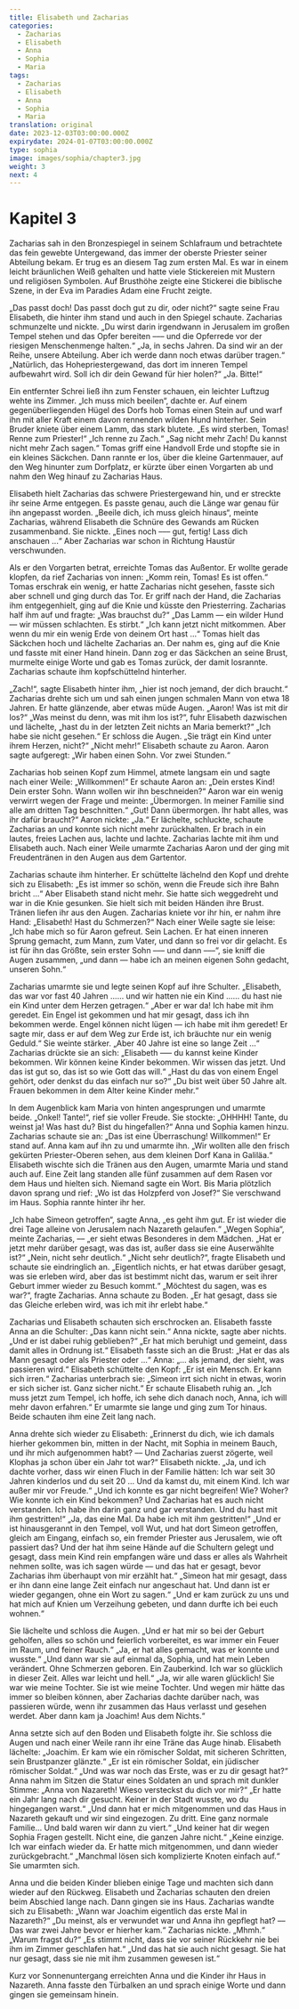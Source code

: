 ```yaml
---
title: Elisabeth und Zacharias
categories:
  - Zacharias
  - Elisabeth
  - Anna
  - Sophia
  - Maria
tags:
  - Zacharias
  - Elisabeth
  - Anna
  - Sophia
  - Maria
translation: original
date: 2023-12-03T03:00:00.000Z
expirydate: 2024-01-07T03:00:00.000Z
type: sophia
image: images/sophia/chapter3.jpg
weight: 3
next: 4
---
```


# Kapitel 3



Zacharias sah in den Bronzespiegel in seinem Schlafraum und betrachtete das fein gewebte Untergewand, das immer der oberste Priester seiner Abteilung bekam.
Er trug es an diesem Tag zum ersten Mal.
Es war in einem leicht bräunlichen Weiß gehalten und hatte viele Stickereien mit Mustern und religiösen Symbolen.
Auf Brusthöhe zeigte eine Stickerei die biblische Szene, in der Eva im Paradies Adam eine Frucht zeigte.

„Das passt doch!
Das passt doch gut zu dir, oder nicht?“ sagte seine Frau Elisabeth, die hinter ihm stand und auch in den Spiegel schaute.
Zacharias schmunzelte und nickte.
„Du wirst darin irgendwann in Jerusalem im großen Tempel stehen und das Opfer bereiten ––– und die Opferrede vor der riesigen Menschenmenge halten.“
„Ja, in sechs Jahren.
Da sind wir an der Reihe, unsere Abteilung.
Aber ich werde dann noch etwas darüber tragen.“
„Natürlich, das Hohepriestergewand, das dort im inneren Tempel aufbewahrt wird.
Soll ich dir dein Gewand für hier holen?“ „Ja.
Bitte!“

Ein entfernter Schrei ließ ihn zum Fenster schauen, ein leichter Luftzug wehte ins Zimmer.
„Ich muss mich beeilen“, dachte er.
Auf einem gegenüberliegenden Hügel des Dorfs hob Tomas einen Stein auf und warf ihn mit aller Kraft einem davon rennenden wilden Hund hinterher.
Sein Bruder kniete über einem Lamm, das stark blutete.
„Es wird sterben, Tomas!
Renne zum Priester!“
„Ich renne zu Zach.“
„Sag nicht mehr Zach!
Du kannst nicht mehr Zach sagen.“
Tomas griff eine Handvoll Erde und stopfte sie in ein kleines Säckchen.
Dann rannte er los, über die kleine Gartenmauer, auf den Weg hinunter zum Dorfplatz, er kürzte über einen Vorgarten ab und nahm den Weg hinauf zu Zacharias Haus.

Elisabeth hielt Zacharias das schwere Priestergewand hin, und er streckte ihr seine Arme entgegen.
Es passte genau, auch die Länge war genau für ihn angepasst worden.
„Beeile dich, ich muss gleich hinaus“, meinte Zacharias, während Elisabeth die Schnüre des Gewands am Rücken zusammenband.
Sie nickte.
„Eines noch ––– gut, fertig!
Lass dich anschauen ...“
Aber Zacharias war schon in Richtung Haustür verschwunden.

Als er den Vorgarten betrat, erreichte Tomas das Außentor.
Er wollte gerade klopfen, da rief Zacharias von innen: „Komm rein, Tomas!
Es ist offen.“
Tomas erschrak ein wenig, er hatte Zacharias nicht gesehen, fasste sich aber schnell und ging durch das Tor.
Er griff nach der Hand, die Zacharias ihm entgegenhielt, ging auf die Knie und küsste den Priesterring.
Zacharias half ihm auf und fragte: „Was brauchst du?“ „Das Lamm –– ein wilder Hund –– wir müssen schlachten.
Es stirbt.“
„Ich kann jetzt nicht mitkommen.
Aber wenn du mir ein wenig Erde von deinem Ort hast ...“ Tomas hielt das Säckchen hoch und lächelte Zacharias an.
Der nahm es, ging auf die Knie und fasste mit einer Hand hinein.
Dann zog er das Säckchen an seine Brust, murmelte einige Worte und gab es Tomas zurück, der damit losrannte.
Zacharias schaute ihm kopfschüttelnd hinterher.

„Zach!“, sagte Elisabeth hinter ihm, „hier ist noch jemand, der dich braucht.“
Zacharias drehte sich um und sah einen jungen schmalen Mann von etwa 18 Jahren.
Er hatte glänzende, aber etwas müde Augen.
„Aaron!
Was ist mit dir los?“ „Was meinst du denn, was mit ihm los ist?“, fuhr Elisabeth dazwischen und lächelte, „hast du in der letzten Zeit nichts an Maria bemerkt?“ „Ich habe sie nicht gesehen.“
Er schloss die Augen.
„Sie trägt ein Kind unter ihrem Herzen, nicht?“ „Nicht mehr!“
Elisabeth schaute zu Aaron.
Aaron sagte aufgeregt: „Wir haben einen Sohn.
Vor zwei Stunden.“

Zacharias hob seinen Kopf zum Himmel, atmete langsam ein und sagte nach einer Weile: „Willkommen!“
Er schaute Aaron an: „Dein erstes Kind!
Dein erster Sohn.
Wann wollen wir ihn beschneiden?“ Aaron war ein wenig verwirrt wegen der Frage und meinte: „Übermorgen.
In meiner Familie sind alle am dritten Tag beschnitten.“
„Gut!
Dann übermorgen.
Ihr habt alles, was ihr dafür braucht?“ Aaron nickte: „Ja.“
Er lächelte, schluckte, schaute Zacharias an und konnte sich nicht mehr zurückhalten.
Er brach in ein lautes, freies Lachen aus, lachte und lachte.
Zacharias lachte mit ihm und Elisabeth auch.
Nach einer Weile umarmte Zacharias Aaron und der ging mit Freudentränen in den Augen aus dem Gartentor.

Zacharias schaute ihm hinterher.
Er schüttelte lächelnd den Kopf und drehte sich zu Elisabeth: „Es ist immer so schön, wenn die Freude sich ihre Bahn bricht ...“
Aber Elisabeth stand nicht mehr.
Sie hatte sich weggedreht und war in die Knie gesunken.
Sie hielt sich mit beiden Händen ihre Brust.
Tränen liefen ihr aus den Augen.
Zacharias kniete vor ihr hin, er nahm ihre Hand: „Elisabeth!
Hast du Schmerzen?“ Nach einer Weile sagte sie leise: „Ich habe mich so für Aaron gefreut.
Sein Lachen.
Er hat einen inneren Sprung gemacht, zum Mann, zum Vater, und dann so frei vor dir gelacht.
Es ist für ihn das Größte, sein erster Sohn ––– und dann –––“, sie kniff die Augen zusammen, „und dann –– habe ich an meinen eigenen Sohn gedacht, unseren Sohn.“

Zacharias umarmte sie und legte seinen Kopf auf ihre Schulter.
„Elisabeth, das war vor fast 40 Jahren …… und wir hatten nie ein Kind …… du hast nie ein Kind unter dem Herzen getragen.“
„Aber er war da!
Ich habe mit ihm geredet.
Ein Engel ist gekommen und hat mir gesagt, dass ich ihn bekommen werde.
Engel können nicht lügen –– ich habe mit ihm geredet!
Er sagte mir, dass er auf dem Weg zur Erde ist, ich bräuchte nur ein wenig Geduld.“
Sie weinte stärker.
„Aber 40 Jahre ist eine so lange Zeit …“ Zacharias drückte sie an sich: „Elisabeth ––– du kannst keine Kinder bekommen.
Wir können keine Kinder bekommen.
Wir wissen das jetzt.
Und das ist gut so, das ist so wie Gott das will.“
„Hast du das von einem Engel gehört, oder denkst du das einfach nur so?“ „Du bist weit über 50 Jahre alt.
Frauen bekommen in dem Alter keine Kinder mehr.“

In dem Augenblick kam Maria von hinten angesprungen und umarmte beide.
„Onkel!
Tante!“, rief sie voller Freude.
Sie stockte: „OHHHH!
Tante, du weinst ja!
Was hast du?
Bist du hingefallen?“ Anna und Sophia kamen hinzu.
Zacharias schaute sie an: „Das ist eine Überraschung!
Willkommen!“
Er stand auf.
Anna kam auf ihn zu und umarmte ihn.
„Wir wollten alle den frisch gekürten Priester-Oberen sehen, aus dem kleinen Dorf Kana in Galiläa.“
Elisabeth wischte sich die Tränen aus den Augen, umarmte Maria und stand auch auf.
Eine Zeit lang standen alle fünf zusammen auf dem Rasen vor dem Haus und hielten sich.
Niemand sagte ein Wort.
Bis Maria plötzlich davon sprang und rief: „Wo ist das Holzpferd von Josef?“ Sie verschwand im Haus.
Sophia rannte hinter ihr her.

„Ich habe Simeon getroffen“, sagte Anna, „es geht ihm gut.
Er ist wieder die drei Tage alleine von Jerusalem nach Nazareth gelaufen.“
„Wegen Sophia“, meinte Zacharias, –– „er sieht etwas Besonderes in dem Mädchen.
„Hat er jetzt mehr darüber gesagt, was das ist, außer dass sie eine Auserwählte ist?“
„Nein, nicht sehr deutlich.“
„Nicht sehr deutlich?“, fragte Elisabeth und schaute sie eindringlich an.
„Eigentlich nichts, er hat etwas darüber gesagt, was sie erleben wird, aber das ist bestimmt nicht das, warum er seit ihrer Geburt immer wieder zu Besuch kommt.“
„Möchtest du sagen, was es war?“, fragte Zacharias.
Anna schaute zu Boden.
„Er hat gesagt, dass sie das Gleiche erleben wird, was ich mit ihr erlebt habe.“

Zacharias und Elisabeth schauten sich erschrocken an.
Elisabeth fasste Anna an die Schulter: „Das kann nicht sein.“
Anna nickte, sagte aber nichts.
„Und er ist dabei ruhig geblieben?“ „Er hat mich beruhigt und gemeint, dass damit alles in Ordnung ist.“
Elisabeth fasste sich an die Brust: „Hat er das als Mann gesagt oder als Priester oder ...“ Anna: „… als jemand, der sieht, was passieren wird.“
Elisabeth schüttelte den Kopf: „Er ist ein Mensch.
Er kann sich irren.“
Zacharias unterbrach sie: „Simeon irrt sich nicht in etwas, worin er sich sicher ist.
Ganz sicher nicht.“
Er schaute Elisabeth ruhig an.
„Ich muss jetzt zum Tempel, ich hoffe, ich sehe dich danach noch, Anna, ich will mehr davon erfahren.“
Er umarmte sie lange und ging zum Tor hinaus.
Beide schauten ihm eine Zeit lang nach.

Anna drehte sich wieder zu Elisabeth: „Erinnerst du dich, wie ich damals hierher gekommen bin, mitten in der Nacht, mit Sophia in meinem Bauch, und ihr mich aufgenommen habt?
–– Und Zacharias zuerst zögerte, weil Klophas ja schon über ein Jahr tot war?“ Elisabeth nickte.
„Ja, und ich dachte vorher, dass wir einen Fluch in der Familie hätten: Ich war seit 30 Jahren kinderlos und du seit 20 … Und da kamst du, mit einem Kind.
Ich war außer mir vor Freude.“
„Und ich konnte es gar nicht begreifen!
Wie?
Woher?
Wie konnte ich ein Kind bekommen?
Und Zacharias hat es auch nicht verstanden.
Ich habe ihn darin ganz und gar verstanden.
Und du hast mit ihm gestritten!“
„Ja, das eine Mal.
Da habe ich mit ihm gestritten!“
„Und er ist hinausgerannt in den Tempel, voll Wut, und hat dort Simeon getroffen, gleich am Eingang, einfach so, ein fremder Priester aus Jerusalem, wie oft passiert das?
Und der hat ihm seine Hände auf die Schultern gelegt und gesagt, dass mein Kind rein empfangen wäre und dass er alles als Wahrheit nehmen sollte, was ich sagen würde –– und das hat er gesagt, bevor Zacharias ihm überhaupt von mir erzählt hat.“
„Simeon hat mir gesagt, dass er ihn dann eine lange Zeit einfach nur angeschaut hat.
Und dann ist er wieder gegangen, ohne ein Wort zu sagen.“
„Und er kam zurück zu uns und hat mich auf Knien um Verzeihung gebeten, und dann durfte ich bei euch wohnen.“

Sie lächelte und schloss die Augen.
„Und er hat mir so bei der Geburt geholfen, alles so schön und feierlich vorbereitet, es war immer ein Feuer im Raum, und feiner Rauch.“
„Ja, er hat alles gemacht, was er konnte und wusste.“
„Und dann war sie auf einmal da, Sophia, und hat mein Leben verändert.
Ohne Schmerzen geboren.
Ein Zauberkind.
Ich war so glücklich in dieser Zeit.
Alles war leicht und hell.“
„Ja, wir alle waren glücklich!
Sie war wie meine Tochter.
Sie ist wie meine Tochter.
Und wegen mir hätte das immer so bleiben können, aber Zacharias dachte darüber nach, was passieren würde, wenn ihr zusammen das Haus verlasst und gesehen werdet.
Aber dann kam ja Joachim!
Aus dem Nichts.“

Anna setzte sich auf den Boden und Elisabeth folgte ihr.
Sie schloss die Augen und nach einer Weile rann ihr eine Träne das Auge hinab.
Elisabeth lächelte: „Joachim.
Er kam wie ein römischer Soldat, mit sicheren Schritten, sein Brustpanzer glänzte.“
„Er ist ein römischer Soldat, ein jüdischer römischer Soldat.“
„Und was war noch das Erste, was er zu dir gesagt hat?“ Anna nahm im Sitzen die Statur eines Soldaten an und sprach mit dunkler Stimme: „Anna von Nazareth!
Wieso versteckst du dich vor mir?“ „Er hatte ein Jahr lang nach dir gesucht.
Keiner in der Stadt wusste, wo du hingegangen warst.“
„Und dann hat er mich mitgenommen und das Haus in Nazareth gekauft und wir sind eingezogen.
Zu dritt.
Eine ganz normale Familie… Und bald waren wir dann zu viert.“
„Und keiner hat dir wegen Sophia Fragen gestellt.
Nicht eine, die ganzen Jahre nicht.“
„Keine einzige.
Ich war einfach wieder da.
Er hatte mich mitgenommen, und dann wieder zurückgebracht.“
„Manchmal lösen sich komplizierte Knoten einfach auf.“
Sie umarmten sich.

Anna und die beiden Kinder blieben einige Tage und machten sich dann wieder auf den Rückweg.
Elisabeth und Zacharias schauten den dreien beim Abschied lange nach.
Dann gingen sie ins Haus.
Zacharias wandte sich zu Elisabeth: „Wann war Joachim eigentlich das erste Mal in Nazareth?“ „Du meinst, als er verwundet war und Anna ihn gepflegt hat?
–– Das war zwei Jahre bevor er hierher kam.“
Zacharias nickte.
„Mhmh.“
„Warum fragst du?“ „Es stimmt nicht, dass sie vor seiner Rückkehr nie bei ihm im Zimmer geschlafen hat.“
„Und das hat sie auch nicht gesagt.
Sie hat nur gesagt, dass sie nie mit ihm zusammen gewesen ist.“

Kurz vor Sonnenuntergang erreichten Anna und die Kinder ihr Haus in Nazareth.
Anna fasste den Türbalken an und sprach einige Worte und dann gingen sie gemeinsam hinein.
